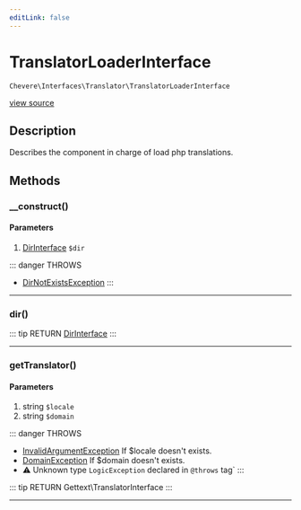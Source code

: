 ```yaml
---
editLink: false
---
```


# TranslatorLoaderInterface

`Chevere\Interfaces\Translator\TranslatorLoaderInterface`

[view source](https://github.com/chevere/chevere/blob/master/src/Chevere/Interfaces/Translator/TranslatorLoaderInterface.php)

## Description

Describes the component in charge of load php translations.

## Methods

### __construct()

#### Parameters

1. [DirInterface](../Filesystem/DirInterface.md) `$dir`

::: danger THROWS
- [DirNotExistsException](../../Exceptions/Filesystem/DirNotExistsException.md) 
:::

---

### dir()

::: tip RETURN
[DirInterface](../Filesystem/DirInterface.md)
:::

---

### getTranslator()

#### Parameters

1. string `$locale`
2. string `$domain`

::: danger THROWS
- [InvalidArgumentException](../../Exceptions/Core/InvalidArgumentException.md) If $locale doesn't exists.
- [DomainException](../../Exceptions/Core/DomainException.md) If $domain doesn't exists.
- ⚠ Unknown type `LogicException` declared in `@throws` tag`
:::

::: tip RETURN
Gettext\TranslatorInterface
:::

---
